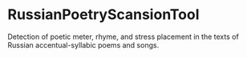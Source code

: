 # RussianPoetryScansionTool
Detection of poetic meter, rhyme, and stress placement in the texts of Russian accentual-syllabic poems and songs.
